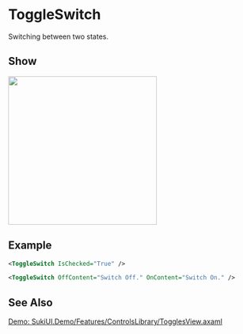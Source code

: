 # ToggleSwitch

Switching between two states.

## Show

<img src="/controls/inputs/toggleswitch.gif" height="300px" width="300px"/>

## Example

```xml
<ToggleSwitch IsChecked="True" />

<ToggleSwitch OffContent="Switch Off." OnContent="Switch On." />
```

## See Also

[Demo: SukiUI.Demo/Features/ControlsLibrary/TogglesView.axaml](https://github.com/kikipoulet/SukiUI/blob/main/SukiUI.Demo/Features/ControlsLibrary/TogglesView.axaml)